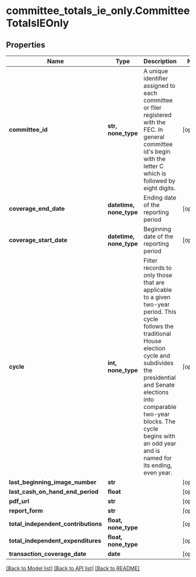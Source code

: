 # committee_totals_ie_only.CommitteeTotalsIEOnly

## Properties
Name | Type | Description | Notes
------------ | ------------- | ------------- | -------------
**committee_id** | **str, none_type** |  A unique identifier assigned to each committee or filer registered with the FEC. In general committee id&#39;s begin with the letter C which is followed by eight digits.  | [optional]
**coverage_end_date** | **datetime, none_type** | Ending date of the reporting period | [optional]
**coverage_start_date** | **datetime, none_type** | Beginning date of the reporting period | [optional]
**cycle** | **int, none_type** |  Filter records to only those that are applicable to a given two-year period. This cycle follows the traditional House election cycle and subdivides the presidential and Senate elections into comparable two-year blocks. The cycle begins with an odd year and is named for its ending, even year.  | [optional]
**last_beginning_image_number** | **str** |  | [optional]
**last_cash_on_hand_end_period** | **float** |  | [optional]
**pdf_url** | **str** |  | [optional]
**report_form** | **str** |  | [optional]
**total_independent_contributions** | **float, none_type** |  | [optional]
**total_independent_expenditures** | **float, none_type** |  | [optional]
**transaction_coverage_date** | **date** |  | [optional]

[[Back to Model list]](../README.md#documentation-for-models) [[Back to API list]](../README.md#documentation-for-api-endpoints) [[Back to README]](../README.md)
